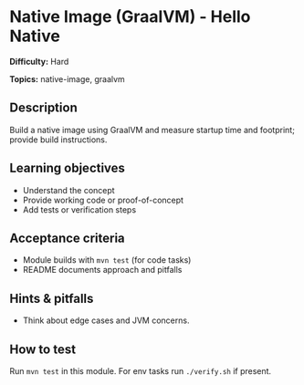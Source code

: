 # Native Image (GraalVM) - Hello Native

**Difficulty:** Hard

**Topics:** native-image, graalvm

## Description

Build a native image using GraalVM and measure startup time and footprint; provide build instructions.


## Learning objectives

- Understand the concept
- Provide working code or proof-of-concept
- Add tests or verification steps

## Acceptance criteria

- Module builds with `mvn test` (for code tasks)
- README documents approach and pitfalls

## Hints & pitfalls

- Think about edge cases and JVM concerns.

## How to test

Run `mvn test` in this module. For env tasks run `./verify.sh` if present.

